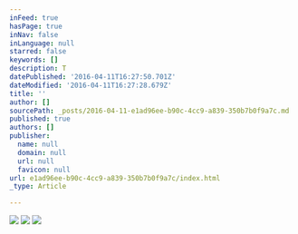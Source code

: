 ```yaml
---
inFeed: true
hasPage: true
inNav: false
inLanguage: null
starred: false
keywords: []
description: T
datePublished: '2016-04-11T16:27:50.701Z'
dateModified: '2016-04-11T16:27:28.679Z'
title: ''
author: []
sourcePath: _posts/2016-04-11-e1ad96ee-b90c-4cc9-a839-350b7b0f9a7c.md
published: true
authors: []
publisher:
  name: null
  domain: null
  url: null
  favicon: null
url: e1ad96ee-b90c-4cc9-a839-350b7b0f9a7c/index.html
_type: Article

---
```

![](https://s3-us-west-2.amazonaws.com/the-grid-img/p/7e03e6dd237e2979d0dd2941dd893ec5ca743b0e.png)
![](https://the-grid-user-content.s3-us-west-2.amazonaws.com/d6916e24-59f2-4d88-9254-b604b593e654.jpg)
![](https://the-grid-user-content.s3-us-west-2.amazonaws.com/23f87059-9ec5-46f5-b5fc-28bd94288576.jpg)